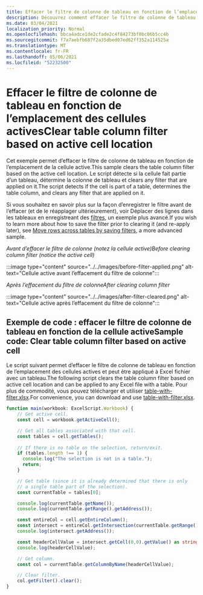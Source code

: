 ```yaml
---
title: Effacer le filtre de colonne de tableau en fonction de l’emplacement des cellules actives
description: Découvrez comment effacer le filtre de colonne de tableau en fonction de l’emplacement des cellules actives.
ms.date: 03/04/2021
localization_priority: Normal
ms.openlocfilehash: bbca4adce1de2cfade2c4f84273bf0bc06b5cc4b
ms.sourcegitcommit: f7a7aebfb687f2a35dbed07ed62ff352a114525a
ms.translationtype: MT
ms.contentlocale: fr-FR
ms.lasthandoff: 05/06/2021
ms.locfileid: "52232500"
---
```

# <a name="clear-table-column-filter-based-on-active-cell-location"></a><span data-ttu-id="3b03e-103">Effacer le filtre de colonne de tableau en fonction de l’emplacement des cellules actives</span><span class="sxs-lookup"><span data-stu-id="3b03e-103">Clear table column filter based on active cell location</span></span>

<span data-ttu-id="3b03e-104">Cet exemple permet d’effacer le filtre de colonne de tableau en fonction de l’emplacement de la cellule active.</span><span class="sxs-lookup"><span data-stu-id="3b03e-104">This sample clears the table column filter based on the active cell location.</span></span> <span data-ttu-id="3b03e-105">Le script détecte si la cellule fait partie d’un tableau, détermine la colonne de tableau et clears any filter that are applied on it.</span><span class="sxs-lookup"><span data-stu-id="3b03e-105">The script detects if the cell is part of a table, determines the table column, and clears any filter that are applied on it.</span></span>

<span data-ttu-id="3b03e-106">Si vous souhaitez en savoir plus sur la façon d’enregistrer le filtre avant de l’effacer (et de le réapplager ultérieurement), voir Déplacer des lignes dans les tableaux en enregistreant des [filtres](move-rows-across-tables.md), un exemple plus avancé.</span><span class="sxs-lookup"><span data-stu-id="3b03e-106">If you wish to learn more about how to save the filter prior to clearing it (and re-apply later), see [Move rows across tables by saving filters](move-rows-across-tables.md), a more advanced sample.</span></span>

<span data-ttu-id="3b03e-107">_Avant d’effacer le filtre de colonne (notez la cellule active)_</span><span class="sxs-lookup"><span data-stu-id="3b03e-107">_Before clearing column filter (notice the active cell)_</span></span>

:::image type="content" source="../../images/before-filter-applied.png" alt-text="Cellule active avant l’effacement du filtre de colonne":::

<span data-ttu-id="3b03e-109">_Après l’effacement du filtre de colonne_</span><span class="sxs-lookup"><span data-stu-id="3b03e-109">_After clearing column filter_</span></span>

:::image type="content" source="../../images/after-filter-cleared.png" alt-text="Cellule active après l’effacement du filtre de colonne":::

## <a name="sample-code-clear-table-column-filter-based-on-active-cell"></a><span data-ttu-id="3b03e-111">Exemple de code : effacer le filtre de colonne de tableau en fonction de la cellule active</span><span class="sxs-lookup"><span data-stu-id="3b03e-111">Sample code: Clear table column filter based on active cell</span></span>

<span data-ttu-id="3b03e-112">Le script suivant permet d’effacer le filtre de colonne de tableau en fonction de l’emplacement des cellules actives et peut être appliqué à Excel fichier avec un tableau.</span><span class="sxs-lookup"><span data-stu-id="3b03e-112">The following script clears the table column filter based on active cell location and can be applied to any Excel file with a table.</span></span> <span data-ttu-id="3b03e-113">Pour plus de commodité, vous pouvez télécharger et utiliser <a href="table-with-filter.xlsx">table-with-filter.xlsx</a>.</span><span class="sxs-lookup"><span data-stu-id="3b03e-113">For convenience, you can download and use <a href="table-with-filter.xlsx">table-with-filter.xlsx</a>.</span></span>

```TypeScript
function main(workbook: ExcelScript.Workbook) {
    // Get active cell.
    const cell = workbook.getActiveCell();

    // Get all tables associated with that cell.
    const tables = cell.getTables();
    
    // If there is no table on the selection, return/exit.
    if (tables.length !== 1) {
      console.log("The selection is not in a table.");
      return;
    }

    // Get table (since it is already determined that there is only
    // a single table part of the selection).
    const currentTable = tables[0];

    console.log(currentTable.getName());
    console.log(currentTable.getRange().getAddress());

    const entireCol = cell.getEntireColumn();
    const intersect = entireCol.getIntersection(currentTable.getRange());
    console.log(intersect.getAddress());

    const headerCellValue = intersect.getCell(0,0).getValue() as string;
    console.log(headerCellValue);

    // Get column.
    const col = currentTable.getColumnByName(headerCellValue);

    // Clear filter.
    col.getFilter().clear();
}
```
